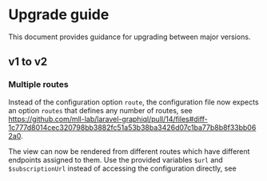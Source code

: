 # Upgrade guide

This document provides guidance for upgrading between major versions.

## v1 to v2

### Multiple routes

Instead of the configuration option `route`, the configuration file now expects an option `routes`
that defines any number of routes, see https://github.com/mll-lab/laravel-graphiql/pull/14/files#diff-1c777d8014cec320798bb3882fc51a53b38ba3426d07c1ba77b8b8f33bb062a0.

The view can now be rendered from different routes which have different endpoints assigned to them.
Use the provided variables `$url` and `$subscriptionUrl` instead of accessing the configuration directly, see 
